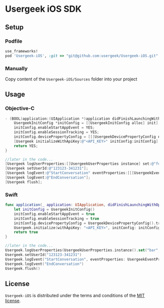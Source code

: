 # Usergeek iOS SDK

## Setup

### Podfile

```ruby
use_frameworks!
pod 'Usergeek-iOS', :git => "git@github.com:usergeek/Usergeek-iOS.git"
```

### Manually

Copy content of the `Usergeek-iOS/Sources` folder into your project

## Usage

### Objective-C

```objectivec
- (BOOL)application:(UIApplication *)application didFinishLaunchingWithOptions:(NSDictionary *)launchOptions {
    UsergeekInitConfig *initConfig = [[UsergeekInitConfig alloc] init];
    initConfig.enableStartAppEvent = YES;
    initConfig.enableSessionTracking = YES;
    initConfig.devicePropertyConfig = [[[UsergeekDevicePropertyConfig new] trackBrand] trackAppVersion];
    [Usergeek initializeWithApiKey:@"<API_KEY>" initConfig:initConfig];
    return YES;
}

//later in the code...
[Usergeek logUserProperties:[[UsergeekUserProperties instance] set:@"foo" forKey:@"bar"]];
[Usergeek setUserId:@"123123-341231"];
[Usergeek logEvent:@"StartConversation" eventProperties:[[[UsergeekEventProperties instance] set:@"private" forKey:@"type"] set:@"foo" forKey:@"bar"]];
[Usergeek logEvent:@"EndConversation"];
[Usergeek flush];
```

### Swift

```swift
func application(_ application: UIApplication, didFinishLaunchingWithOptions launchOptions: [UIApplication.LaunchOptionsKey: Any]?) -> Bool {
    let initConfig = UsergeekInitConfig()
    initConfig.enableStartAppEvent = true
    initConfig.enableSessionTracking = true
    initConfig.devicePropertyConfig = UsergeekDevicePropertyConfig().trackBrand().trackAppVersion()
    Usergeek.initialize(withApiKey: "<API_KEY>", initConfig: initConfig)
    return true
}

//later in the code...
Usergeek.logUserProperties(UsergeekUserProperties.instance().set("bar", forKey: "foo"))
Usergeek.setUserId("123123-341231")
Usergeek.logEvent("StartConversation", eventProperties: UsergeekEventProperties.instance().set("private", forKey: "type").set("foo", forKey: "bar"))
Usergeek.logEvent("EndConversation")
Usergeek.flush()
```

## License

`Usergeek-iOS` is distributed under the terms and conditions of the [MIT license](https://github.com/usergeek/Usergeek-iOS/blob/master/LICENSE).

